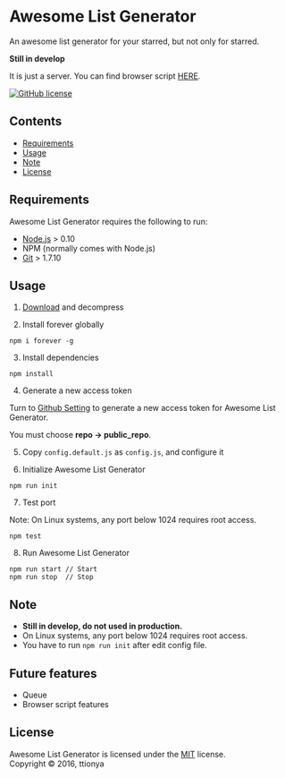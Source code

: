 # Awesome List Generator

An awesome list generator for your starred, but not only for starred.

**Still in develop**

It is just a server. You can find browser script [HERE](https://github.com/ttionya/Awesome-List-Generator-Script). 

[![GitHub license](https://img.shields.io/badge/license-MIT-blue.svg?style=plastic)](https://raw.githubusercontent.com/ttionya/Awesome-List-Generator/master/LICENSE)


## Contents

- [Requirements](#requirements)
- [Usage](#usage)
- [Note](#note)
- [License](#license)


## Requirements

Awesome List Generator requires the following to run:

- [Node.js](https://nodejs.org/en/) > 0.10
- NPM (normally comes with Node.js)
- [Git](https://git-scm.com/) > 1.7.10


## Usage

1. [Download](https://github.com/ttionya/Awesome-List-Generator/archive/master.zip) and decompress

2. Install forever globally
```shell
npm i forever -g
```

3. Install dependencies
```shell
npm install
```

4. Generate a new access token

Turn to [Github Setting](https://github.com/settings/tokens) to generate a new access token for Awesome List Generator.

You must choose **repo -> public_repo**.

5. Copy `config.default.js` as `config.js`, and configure it

6. Initialize Awesome List Generator
```shell
npm run init
```

7. Test port

Note: On Linux systems, any port below 1024 requires root access.
```shell
npm test
```

8. Run Awesome List Generator
```shell
npm run start // Start
npm run stop  // Stop
```


## Note

- **Still in develop, do not used in production.**
- On Linux systems, any port below 1024 requires root access.
- You have to run `npm run init` after edit config file.


## Future features

- Queue
- Browser script features

## License

Awesome List Generator is licensed under the [MIT](https://raw.githubusercontent.com/ttionya/Awesome-List-Generator/master/LICENSE) license.  
Copyright © 2016, ttionya
